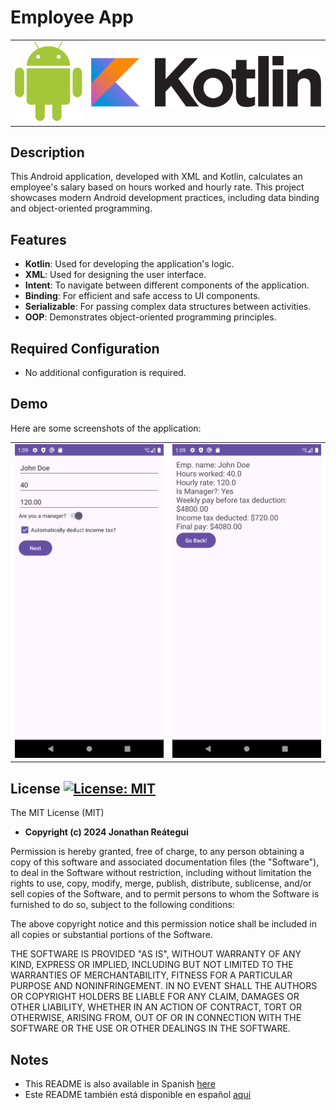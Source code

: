 # Employee App

<table>
  <tr>
    <td><img src="./assets/logo/android-logo.png" width="120" /></td>
    <td><img src="./assets/logo/kotlin-logo.png" width="410" /></td>
  </tr>
</table>

## Description

This Android application, developed with XML and Kotlin, calculates an employee's salary based on hours worked and hourly rate. This project showcases modern Android development practices, including data binding and object-oriented programming.

## Features

- **Kotlin**: Used for developing the application's logic.
- **XML**: Used for designing the user interface.
- **Intent**: To navigate between different components of the application.
- **Binding**: For efficient and safe access to UI components.
- **Serializable**: For passing complex data structures between activities.
- **OOP**: Demonstrates object-oriented programming principles.

## Required Configuration

- No additional configuration is required.

## Demo

Here are some screenshots of the application:

<table>
  <tr>
    <td><img src="./assets/demo_form.png"/></td>
    <td><img src="./assets/demo_values.png"/></td>
  </tr>
</table>

## License [![License: MIT](https://img.shields.io/badge/License-MIT-yellow.svg)](https://opensource.org/licenses/MIT)

The MIT License (MIT)

- **Copyright (c) 2024 Jonathan Reátegui**

Permission is hereby granted, free of charge, to any person obtaining a copy of this software and associated documentation files (the "Software"), to deal in the Software without restriction, including without limitation the rights to use, copy, modify, merge, publish, distribute, sublicense, and/or sell copies of the Software, and to permit persons to whom the Software is furnished to do so, subject to the following conditions:

The above copyright notice and this permission notice shall be included in all copies or substantial portions of the Software.

THE SOFTWARE IS PROVIDED "AS IS", WITHOUT WARRANTY OF ANY KIND, EXPRESS OR IMPLIED, INCLUDING BUT NOT LIMITED TO THE WARRANTIES OF MERCHANTABILITY, FITNESS FOR A PARTICULAR PURPOSE AND NONINFRINGEMENT. IN NO EVENT SHALL THE AUTHORS OR COPYRIGHT HOLDERS BE LIABLE FOR ANY CLAIM, DAMAGES OR OTHER LIABILITY, WHETHER IN AN ACTION OF CONTRACT, TORT OR OTHERWISE, ARISING FROM, OUT OF OR IN CONNECTION WITH THE SOFTWARE OR THE USE OR OTHER DEALINGS IN THE SOFTWARE.

## Notes

- This README is also available in Spanish  [here](README-es.md)
- Este README también está disponible en español  [aquí](README-es.md)
